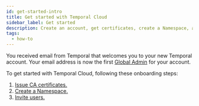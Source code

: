 ```yaml
---
id: get-started-intro
title: Get started with Temporal Cloud
sidebar_label: Get started
description: Create an account, get certificates, create a Namespace, and invite users.
tags:
  - how-to
---
```


<!--- Onboarding guide for Temporal Cloud --->

You received email from Temporal that welcomes you to your new Temporal account.
Your email address is now the first [Global Admin](/cloud/#account-level-roles) for your account.

To get started with Temporal Cloud, following these onboarding steps:

<!--- 1. [Create an account.](#create-an-account-in-temporal-cloud) --->

1. [Issue CA certificates.](#issue-ca-certificates)
1. [Create a Namespace.](#create-a-namespace)
1. [Invite users.](#invite-users)
